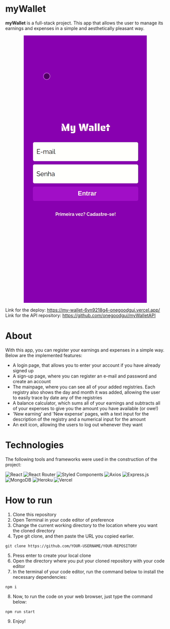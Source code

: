 <h1>myWallet</h1>
 
 <p><b>myWallet</b> is a full-stack project. This app that allows the user to manage its earnings and expenses in a simple and aesthetically pleasant way. </p>
 <p align='center'>
  <img src='myWallet.gif' style='  display:block; margin: 0 auto;'>
</p>

<span>Link for the deploy: https://my-wallet-6vn9218g4-onegoodgui.vercel.app/</span> <br>
<span>Link for the API repository: https://github.com/onegoodgui/myWalletAPI</span>


<h1> About </h1>

<p> With this app, you can register your earnings and expenses in a simple way. Below are the implemented features:</p>

<ul>
  <li> A login page, that allows you to enter your account if you have already signed up</li>
  <li> A sign-up page, where you can register an e-mail and password and create an account </li>
  <li> The mainpage, where you can see all of your added registries. Each registry also shows the day and month it was added, allowing the user to easily trace by date any of the registries </li>
  <li> A balance calculator, which sums all of your earnings and subtracts all of your expenses to give you the amount you have available (or owe!) </l1>
  <li> 'New earning' and 'New expense' pages, with a text input for the description of the registry and a numerical input for the amount </li>
  <li> An exit icon, allowing the users to log out whenever they want </li>  
 </ul>

<h1>Technologies</h1>
<p>The following tools and frameworks were used in the construction of the project:</p>

![React](https://img.shields.io/badge/react-%2320232a.svg?style=for-the-badge&logo=react&logoColor=%2361DAFB)
![React Router](https://img.shields.io/badge/React_Router-CA4245?style=for-the-badge&logo=react-router&logoColor=white)
![Styled Components](https://img.shields.io/badge/styled--components-DB7093?style=for-the-badge&logo=styled-components&logoColor=white)
![Axios](https://img.shields.io/badge/Axios-100000?style=for-the-badge&logo=Axios&logoColor=white&labelColor=05ACFF&color=00A2FF)
![Express.js](https://img.shields.io/badge/express.js-%23404d59.svg?style=for-the-badge&logo=express&logoColor=%2361DAFB)
![MongoDB](https://img.shields.io/badge/MongoDB-%234ea94b.svg?style=for-the-badge&logo=mongodb&logoColor=white)
![Heroku](https://img.shields.io/badge/heroku-%23430098.svg?style=for-the-badge&logo=heroku&logoColor=white)
![Vercel](https://img.shields.io/badge/vercel-%23000000.svg?style=for-the-badge&logo=vercel&logoColor=white)

<h1> How to run </h1>

<ol>
  <li>Clone this repository</li>
  <li>Open Terminal in your code editor of preference</li>
  <li>Change the current working directory to the location where you want the cloned directory</li>
  <li>Type git clone, and then paste the URL you copied earlier.</li>
</ol>
<p>
  
``` 
git clone https://github.com/YOUR-USERNAME/YOUR-REPOSITORY 
```
</p>
<ol start='5'>
  <li>Press enter to create your local clone</li>
  <li> Open the directory where you put your cloned repository with your code editor</li>
  <li> In the terminal of your code editor, run the command below to install the necessary dependencies:</li>
</ol>

<p>
  
``` 
npm i
```
</p>

<ol start='8'>
  <li>Now, to run the code on your web browser, just type the command below:</li>
</ol>

<p>
  
``` 
npm run start
```
</p>

<ol start='9'>
  <li>Enjoy!</li>
</ol>

